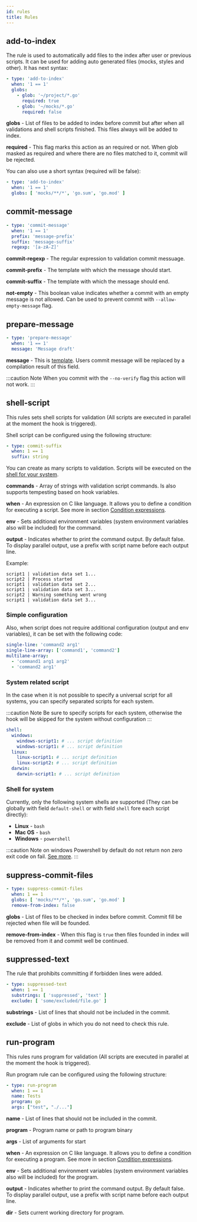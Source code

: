 ```yaml
---
id: rules
title: Rules
---
```


## add-to-index

The rule is used to automatically add files to the index after user or previous scripts. It can be used for adding auto generated files (mocks, styles and other). It has next syntax:

``` yaml
- type: 'add-to-index'
  when: '1 == 1'
  globs:
    - glob: '~/project/*.go'
      required: true
    - glob: '~/mocks/*.go'
      required: false
```

**globs** - List of files to be added to index before commit but after when all validations and shell scripts finished. This files always will be added to index.

**required** - This flag marks this action as an required or not. When glob masked as required and where there are no files matched to it, commit will be rejected.

You can also use a short syntax (required will be false):

``` yaml
- type: 'add-to-index'
  when: '1 == 1'
  globs: [ 'mocks/**/*', 'go.sum', 'go.mod' ]
```

## commit-message

``` yaml
- type: 'commit-message'
  when: '1 == 1'
  prefix: 'message-prefix'
  suffix: 'message-suffix'
  regexp: '[a-zA-Z]'
```

**commit-regexp** - The regular expression to validation commit messuage.

**commit-prefix** - The template with which the message should start.

**commit-suffix** - The template with which the message should end.

**not-empty** - This boolean value indicates whether a commit with an empty message is not allowed.
Can be used to prevent commit with `--allow-empty-message` flag.

## prepare-message

``` yaml
- type: 'prepare-message'
  when: '1 == 1'
  message: 'Message draft'
```

**message** - This is [template](/). Users commit message will be replaced by a compilation result of this field.

:::caution Note
When you commit with the `--no-verify` flag this action will not work.
:::

## shell-script

This rules sets shell scripts for validation (All scripts are executed in parallel at the moment the hook is triggered).

Shell script can be configured using the following structure:

``` yaml
- type: commit-suffix
  when: 1 == 1
  suffix: string
```

You can create as many scripts to validation. Scripts will be executed on the [shell for your system](#shell-for-system).

**commands** - Array of strings with validation script commands. Is also supports tempesting based on hook variables.

**when** - An expression on C like language. It allows you to define a condition for executing a script. See more in section [Condition expressions](./expressions.md).

**env** - Sets additional environment variables (system environment variables also will be included)  for the command.

**output** - Indicates whether to print the command output. By default false. To display parallel output, use a prefix with script name before each output line.

Example:

``` text
script1 | validation data set 1...
script2 | Process started
script1 | validation data set 2...
script1 | validation data set 3...
script2 | Warning something went wrong
script1 | validation data set 3...
```

### Simple configuration

Also, when script does not require additional configuration (output and env variables), it can be set with the following code:

```yaml
single-line: 'command2 arg1'
single-line-array: ['command1', 'command2']
multilane-array:
  - 'command1 arg1 arg2'
  - 'command2 arg1'
```

### System related script

In the case when it is not possible to specify a universal script for all systems, you can specify separated scripts for each system.

:::caution Note
Be sure to specify scripts for each system, otherwise the hook will be skipped for the system without configuration
:::

```yaml
shell:
  windows:
    windows-script1: # ... script definition
    windows-script1: # ... script definition
  linux:
    linux-script1: # ... script definition
    linux-script2: # ... script definition
  darwin:
    darwin-script1: # ... script definition
```

### Shell for system

Currently, only the following system shells are supported (They can be globally with field `default-shell` or with field `shell` fore each script directly):

- **Linux** - `bash`
- **Mac OS** - `bash`
- **Windows** - `powershell`

:::caution Note on windows
Powershell by default do not return non zero exit code on fail. [See more](https://docs.microsoft.com/en-us/powershell/module/microsoft.powershell.core/about/about_preference_variables?view=powershell-7#erroractionpreference).
:::

## suppress-commit-files

``` yaml
- type: suppress-commit-files
  when: 1 == 1
  globs: [ 'mocks/**/*', 'go.sum', 'go.mod' ]
  remove-from-index: false
```

**globs** - List of files to be checked in index before commit. Commit fill be rejected when file will be founded.

**remove-from-index** - When this flag is `true` then files founded in index will be removed from it and commit well be continued.

## suppressed-text

The rule that prohibits committing if forbidden lines were added.

``` yaml
- type: suppressed-text
  when: 1 == 1
  substrings: [ 'suppressed', 'text' ]
  exclude: [ 'some/excluded/file.go' ]
```

**substrings** - List of lines that should not be included in the commit.

**exclude** - List of globs in which you do not need to check this rule.

## run-program

This rules runs program for validation (All scripts are executed in parallel at the moment the hook is triggered).

Run program rule can be configured using the following structure:

``` yaml
- type: run-program
  when: 1 == 1
  name: Tests
  program: go
  args: ["test", "./..."]
```

**name** - List of lines that should not be included in the commit.

**program** - Program name or path to program binary

**args** - List of arguments for start

**when** - An expression on C like language. It allows you to define a condition for executing a program. See more in section [Condition expressions](./expressions.md).

**env** - Sets additional environment variables (system environment variables also will be included) for the program.

**output** - Indicates whether to print the command output. By default false. To display parallel output, use a prefix with script name before each output line.

**dir** - Sets current working directory for program.
